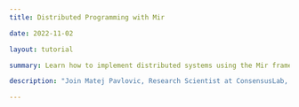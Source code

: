```yaml
---
title: Distributed Programming with Mir

date: 2022-11-02

layout: tutorial

summary: Learn how to implement distributed systems using the Mir framework.

description: "Join Matej Pavlovic, Research Scientist at ConsensusLab, as he walks you through how to use the Mir framework to implemented distributed systems and protocols."

---
```

